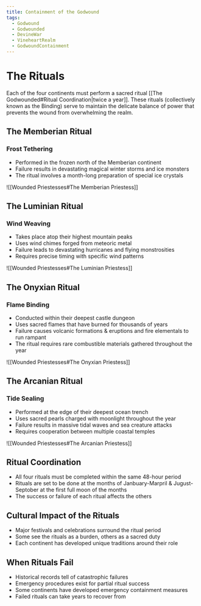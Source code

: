 ```yaml
---
title: Containment of the Godwound
tags:
  - Godwound
  - Godwounded
  - DevineWar
  - VineheartRealm
  - GodwoundContainment
---
```


# The Rituals
Each of the four continents must perform a sacred ritual [[The Godwounded#Ritual Coordination|twice a year]]. These rituals (collectively known as the Binding) serve to maintain the delicate balance of power that prevents the wound from overwhelming the realm.


## The Memberian Ritual
### Frost Tethering
- Performed in the frozen north of the Memberian continent
- Failure results in devastating magical winter storms and ice monsters
- The ritual involves a month-long preparation of special ice crystals

![[Wounded Priestesses#The Memberian Priestess]]


## The Luminian Ritual
### Wind Weaving
- Takes place atop their highest mountain peaks
- Uses wind chimes forged from meteoric metal
- Failure leads to devastating hurricanes and flying monstrosities
- Requires precise timing with specific wind patterns

![[Wounded Priestesses#The Luminian Priestess]]


## The Onyxian Ritual
### Flame Binding
- Conducted within their deepest castle dungeon
- Uses sacred flames that have burned for thousands of years
- Failure causes volcanic formations & eruptions and fire elementals to run rampant
- The ritual requires rare combustible materials gathered throughout the year

![[Wounded Priestesses#The Onyxian Priestess]]


## The Arcanian Ritual
### Tide Sealing
- Performed at the edge of their deepest ocean trench
- Uses sacred pearls charged with moonlight throughout the year
- Failure results in massive tidal waves and sea creature attacks
- Requires cooperation between multiple coastal temples

![[Wounded Priestesses#The Arcanian Priestess]]


## Ritual Coordination
- All four rituals must be completed within the same 48-hour period
- Rituals are set to be done at the months of Janbuary-Marpril & Jugust-Septober at the first full moon of the months
- The success or failure of each ritual affects the others


## Cultural Impact of the Rituals
- Major festivals and celebrations surround the ritual period
- Some see the rituals as a burden, others as a sacred duty
- Each continent has developed unique traditions around their role


## When Rituals Fail
- Historical records tell of catastrophic failures
- Emergency procedures exist for partial ritual success
- Some continents have developed emergency containment measures
- Failed rituals can take years to recover from